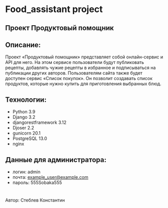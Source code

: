 # Food_assistant project
## Проект Продуктовый помощник

## Описание:
Проект «Продуктовый помощник» представляет собой онлайн-сервис и API для него. На этом сервисе пользователи будут публиковать рецепты,
добавлять чужие рецепты в избранное и подписываться на публикации других авторов.
Пользователям сайта также будет доступен сервис «Список покупок». 
Он позволит создавать список продуктов, которые нужно купить для приготовления выбранных блюд.

## Технологии:
- Python 3.9
- Django 3.2
- djangorestframework 3.12
- Djoser 2.2
- gunicorn 20.1
- PostgreSQL 13.0
- nginx

## Данные для администратора:
- логин: admin
- почта: example_user@example.com
- пароль: 555Sobaka555

#
Автор: Стеблев Константин
